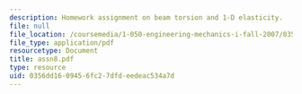 ```yaml
---
description: Homework assignment on beam torsion and 1-D elasticity.
file: null
file_location: /coursemedia/1-050-engineering-mechanics-i-fall-2007/0356dd1609456fc27dfdeedeac534a7d_assn8.pdf
file_type: application/pdf
resourcetype: Document
title: assn8.pdf
type: resource
uid: 0356dd16-0945-6fc2-7dfd-eedeac534a7d
---
```

